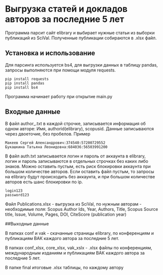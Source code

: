 # Выгрузка статей и докладов авторов за последние 5 лет

Программа парсит сайт elibrary и выбирает нужные статьи из выборки публикаций из SciVal.
Полученные публикации собираются в .xlsx файл.

## Установка и использование

Для парсинга используется bs4, для выгрузки данных в таблицу pandas, запросы выполняются при помощи модуля requests.

    pip install requests
    pip install pandas
    pip install bs4

Программа начинает работу при открытие main.py

## Входные данные

В файл author_.txt в каждой строчке, записывается информация об одном авторе: Имя, authorid(elibrary), scopusid. Данные записываются через двоеточие, без пробелов. Пример

    Макеев Сергей Александрович:374540:57200729552
    Букашкина Татьяна Леонидовна:684036:56503991200

В файл auth.txt записывается логин и пароль от аккаунта в elibrary, логин и пароль записываются в отдельных строчках без каких либо знаков. Можно оставить пустым, есть риск блокировки аккаунта при большом количестве авторов. Если оставить файл пустым, то запросы на elibrary будут происходить без аккаунта, и при большом количестве авторов есть шанс блокировки по ip.

    login123
    password123

Файл Publications.xlsx - выгрузка из SciVal, по нужным авторам - необходимые поля: Scopus Author Ids, Year, Authors, Title, Scopus Source title, Issue, Volume, Pages, DOI, CiteScore (publication year)

##Выходные данные

В папках conf и vak - скачанные страницы elibrary, по конференциям и публикациям ВАК каждого автора за последние 5 лет.

В папках conf_xlsx, core_xlsx, vak_xslx - .xlsx файлы по конференциям, международным изданиям и публикациям ВАК каждого автора за последние 5 лет.

В папке final итоговые .xlsx таблицы, по каждому автору
